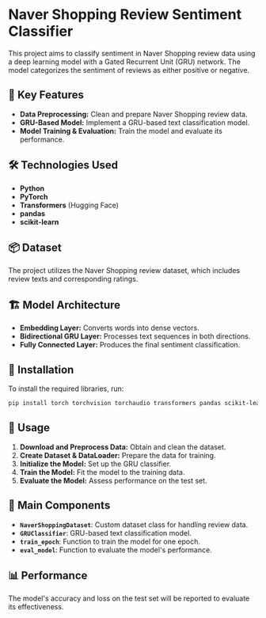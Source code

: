 # Naver Shopping Review Sentiment Classifier

This project aims to classify sentiment in Naver Shopping review data using a deep learning model with a Gated Recurrent Unit (GRU) network. The model categorizes the sentiment of reviews as either positive or negative.

## 🌟 Key Features

- **Data Preprocessing:** Clean and prepare Naver Shopping review data.
- **GRU-Based Model:** Implement a GRU-based text classification model.
- **Model Training & Evaluation:** Train the model and evaluate its performance.

## 🛠 Technologies Used

- **Python**
- **PyTorch**
- **Transformers** (Hugging Face)
- **pandas**
- **scikit-learn**

## 📦 Dataset

The project utilizes the Naver Shopping review dataset, which includes review texts and corresponding ratings.

## 🏗 Model Architecture

- **Embedding Layer:** Converts words into dense vectors.
- **Bidirectional GRU Layer:** Processes text sequences in both directions.
- **Fully Connected Layer:** Produces the final sentiment classification.

## 🚀 Installation

To install the required libraries, run:
```bash
pip install torch torchvision torchaudio transformers pandas scikit-learn
```
## 🚀 Usage

1. **Download and Preprocess Data:** Obtain and clean the dataset.
2. **Create Dataset & DataLoader:** Prepare the data for training.
3. **Initialize the Model:** Set up the GRU classifier.
4. **Train the Model:** Fit the model to the training data.
5. **Evaluate the Model:** Assess performance on the test set.

## 🧩 Main Components

- **`NaverShoppingDataset`**: Custom dataset class for handling review data.
- **`GRUClassifier`**: GRU-based text classification model.
- **`train_epoch`**: Function to train the model for one epoch.
- **`eval_model`**: Function to evaluate the model's performance.

## 📊 Performance

The model's accuracy and loss on the test set will be reported to evaluate its effectiveness.
